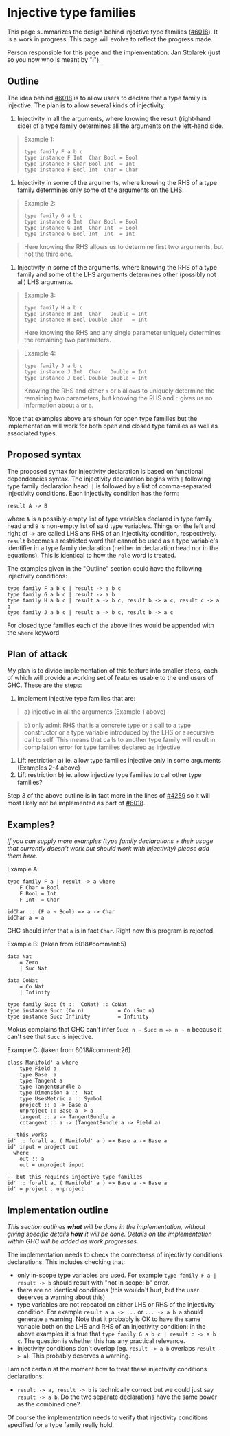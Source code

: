 # Injective type families


This page summarizes the design behind injective type families ([\#6018](https://gitlab.haskell.org//ghc/ghc/issues/6018)). It is a work in progress. This page will evolve to reflect the progress made.


Person responsible for this page and the implementation: Jan Stolarek (just so you now who is meant by "I").

## Outline


The idea behind [\#6018](https://gitlab.haskell.org//ghc/ghc/issues/6018) is to allow users to declare that a type family is injective. The plan is to allow several kinds of injectivity:

1. Injectivity in all the arguments, where knowing the result (right-hand side) of a type family determines all the arguments on the left-hand side.

>
> Example 1:
>
> ```wiki
> type family F a b c
> type instance F Int  Char Bool = Bool
> type instance F Char Bool Int  = Int
> type instance F Bool Int  Char = Char
> ```

1. Injectivity in some of the arguments, where knowing the RHS of a type family determines only some of the arguments on the LHS.

>
> Example 2:
>
> ```wiki
> type family G a b c
> type instance G Int  Char Bool = Bool
> type instance G Int  Char Int  = Bool
> type instance G Bool Int  Int  = Int
> ```

>
> Here knowing the RHS allows us to determine first two arguments, but not the third one.

1. Injectivity in some of the arguments, where knowing the RHS of a type family and some of the LHS arguments determines other (possibly not all) LHS arguments.

>
> Example 3:
>
> ```wiki
> type family H a b c
> type instance H Int  Char   Double = Int
> type instance H Bool Double Char   = Int
> ```
>
>
> Here knowing the RHS and any single parameter uniquely determines the remaining two parameters.

>
> Example 4:
>
> ```wiki
> type family J a b c
> type instance J Int  Char   Double = Int
> type instance J Bool Double Double = Int
> ```
>
>
> Knowing the RHS and either `a` or `b` allows to uniquely determine the remaining two parameters, but knowing the RHS and `c` gives us no information about `a` or `b`.


Note that examples above are shown for open type families but the implementation will work for both open and closed type families as well as associated types.

## Proposed syntax


The proposed syntax for injectivity declaration is based on functional dependencies syntax. The injectivity declaration begins with `|` following type family declaration head. `|` is followed by a list of comma-separated injectivity conditions. Each injectivity condition has the form:

```wiki
result A -> B
```


where `A` is a possibly-empty list of type variables declared in type family head and `B` is non-empty list of said type variables. Things on the left and right of `->` are called LHS ans RHS of an injectivity condition, respectively. `result` becomes a restricted word that cannot be used as a type variable's identifier in a type family declaration (neither in declaration head nor in the equations). This is identical to how the `role` word is treated.


The examples given in the "Outline" section could have the following injectivity conditions:

```wiki
type family F a b c | result -> a b c
type family G a b c | result -> a b
type family H a b c | result a -> b c, result b -> a c, result c -> a b
type family J a b c | result a -> b c, result b -> a c
```


For closed type families each of the above lines would be appended with the `where` keyword.

## Plan of attack


My plan is to divide implementation of this feature into smaller steps, each of which will provide a working set of features usable to the end users of GHC. These are the steps:

1. Implement injective type families that are:

>
> a) injective in all the arguments (Example 1 above)

>
> b) only admit RHS that is a concrete type or a call to a type constructor or a type variable introduced by the LHS or a recursive call to self. This means that calls to another type family will result in compilation error for type families declared as injective.

1. Lift restriction a) ie. allow type families injective only in some arguments (Examples 2-4 above)
1. Lift restriction b) ie. allow injective type families to call other type families?


Step 3 of the above outline is in fact more in the lines of [\#4259](https://gitlab.haskell.org//ghc/ghc/issues/4259) so it will most likely not be implemented as part of [\#6018](https://gitlab.haskell.org//ghc/ghc/issues/6018).

## Examples?

*If you can supply more examples (type family declarations + their usage that currently doesn't work but should work with injectivity) please add them here.*


Example A:

```wiki
type family F a | result -> a where
    F Char = Bool
    F Bool = Int
    F Int  = Char

idChar :: (F a ~ Bool) => a -> Char
idChar a = a
```


GHC should infer that `a` is in fact `Char`. Right now this program is rejected.


Example B: (taken from 6018\#comment:5)

```wiki
data Nat 
    = Zero
    | Suc Nat

data CoNat
    = Co Nat
    | Infinity

type family Succ (t ::  CoNat) :: CoNat
type instance Succ (Co n)           = Co (Suc n)
type instance Succ Infinity         = Infinity
```


Mokus complains that GHC can't infer `Succ n ~ Succ m => n ~ m` because it can't see that `Succ` is injective.


Example C: (taken from 6018\#comment:26)

```wiki
class Manifold' a where
    type Field a
    type Base  a
    type Tangent a
    type TangentBundle a
    type Dimension a ::  Nat
    type UsesMetric a :: Symbol
    project :: a -> Base a
    unproject :: Base a -> a
    tangent :: a -> TangentBundle a
    cotangent :: a -> (TangentBundle a -> Field a)

-- this works
id' :: forall a. ( Manifold' a ) => Base a -> Base a
id' input = project out 
  where 
    out :: a
    out = unproject input

-- but this requires injective type families
id' :: forall a. ( Manifold' a ) => Base a -> Base a
id' = project . unproject
```

## Implementation outline

*This section outlines **what** will be done in the implementation, without giving specific details **how** it will be done. Details on the implementation within GHC will be added as work progresses.*


The implementation needs to check the correctness of injectivity conditions declarations. This includes checking that:

- only in-scope type variables are used. For example `type family F a | result -> b` should result with "not in scope: b" error.
- there are no identical conditions (this wouldn't hurt, but the user deserves a warning about this)
- type variables are not repeated on either LHS or RHS of the injectivity condition. For example `result a a -> ...` or `... -> a b a` should generate a warning. Note that it probably is OK to have the same variable both on the LHS and RHS of an injectivity condition: in the above examples it is true that `type family G a b c | result c -> a b c`. The question is whether this has any practical relevance.
- injectivity conditions don't overlap (eg. `result -> a b` overlaps `result -> a`). This probably deserves a warning.


I am not certain at the moment how to treat these injectivity conditions declarations:

- `result -> a, result -> b` is technically correct but we could just say `result -> a b`. Do the two separate declarations have the same power as the combined one?


Of course the implementation needs to verify that injectivity conditions specified for a type family really hold.
